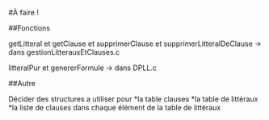 #À faire !

##Fonctions

getLitteral et getClause et supprimerClause et supprimerLitteralDeClause 
-> dans gestionLitterauxEtClauses.c

litteralPur et genererFormule
-> dans DPLL.c

##Autre

Décider des structures a utiliser pour
*la table clauses
*la table de littéraux
*la liste de clauses dans chaque élément de la table de littéraux 
